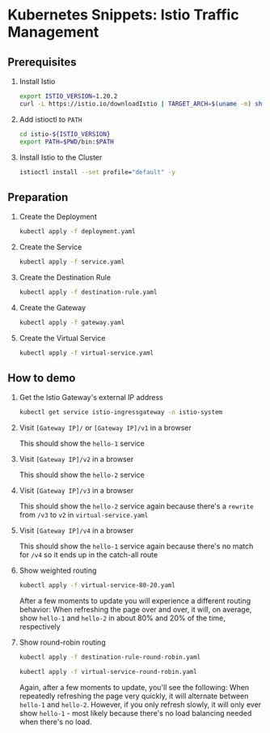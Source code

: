 # Kubernetes Snippets: Istio Traffic Management

## Prerequisites

1. Install Istio

    ```bash
    export ISTIO_VERSION=1.20.2
    curl -L https://istio.io/downloadIstio | TARGET_ARCH=$(uname -m) sh -
    ```

1. Add istioctl to `PATH`

    ```bash
    cd istio-${ISTIO_VERSION}
    export PATH=$PWD/bin:$PATH
    ```

1. Install Istio to the Cluster

    ```bash
    istioctl install --set profile="default" -y
    ```

## Preparation

1. Create the Deployment

    ```bash
    kubectl apply -f deployment.yaml
    ```

1. Create the Service

    ```bash
    kubectl apply -f service.yaml
    ```

1. Create the Destination Rule

    ```bash
    kubectl apply -f destination-rule.yaml
    ```

1. Create the Gateway

    ```bash
    kubectl apply -f gateway.yaml
    ```

1. Create the Virtual Service

    ```bash
    kubectl apply -f virtual-service.yaml
    ```

## How to demo

1. Get the Istio Gateway's external IP address

    ```bash
    kubectl get service istio-ingressgateway -n istio-system
    ```

1. Visit `[Gateway IP]/` or `[Gateway IP]/v1` in a browser

    This should show the `hello-1` service

1. Visit `[Gateway IP]/v2` in a browser

    This should show the `hello-2` service

1. Visit `[Gateway IP]/v3` in a browser

    This should show the `hello-2` service again because there's a `rewrite` from `/v3` to `v2` in `virtual-service.yaml`

1. Visit `[Gateway IP]/v4` in a browser

    This should show the `hello-1` service again because there's no match for `/v4` so it ends up in the catch-all route

1. Show weighted routing

    ```bash
    kubectl apply -f virtual-service-80-20.yaml
    ```

    After a few moments to update you will experience a different routing behavior: When refreshing the page over and over, it will, on average, show `hello-1` and `hello-2` in about 80% and 20% of the time, respectively

1. Show round-robin routing

    ```bash
    kubectl apply -f destination-rule-round-robin.yaml
    ```

    ```bash
    kubectl apply -f virtual-service-round-robin.yaml
    ```

    Again, after a few moments to update, you'll see the following: When repeatedly refreshing the page very quickly, it will alternate between `hello-1` and `hello-2`. However, if you only refresh slowly, it will only ever show `hello-1` - most likely because there's no load balancing needed when there's no load.
